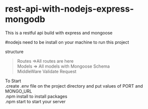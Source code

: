 # rest-api-with-nodejs-express-mongodb
This is a restful api build with express and mongoose

#nodejs need to be install on your machine to run this project

structure
>Routes =>All routes are here<br>
>Models => All models with Mongoose Schema<br>
>MiddleWare Validate Request</br>

To Start<br> 
.create .env file on the project directory and put values of PORT and MONGO_URL<br>
.npm install to install packages<br>
.npm start to start your server<br>
